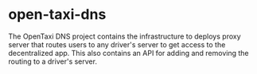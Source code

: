 # open-taxi-dns
The OpenTaxi DNS project contains the infrastructure to deploys proxy server that routes users to any driver's server to get access to the decentralized app.  This also contains an API for adding and removing the routing to a driver's server.
